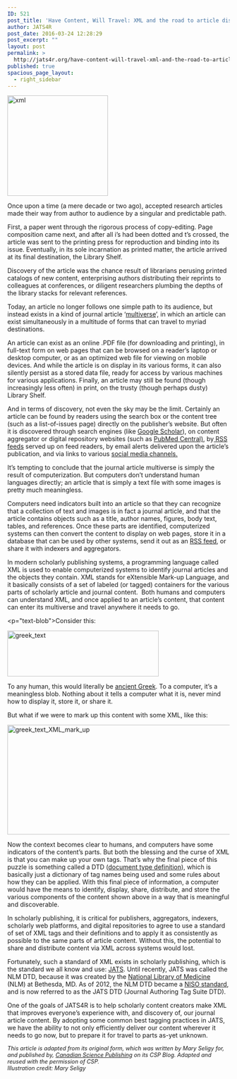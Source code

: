 ```yaml
---
ID: 521
post_title: 'Have Content, Will Travel: XML and the road to article discovery'
author: JATS4R
post_date: 2016-03-24 12:28:29
post_excerpt: ""
layout: post
permalink: >
  http://jats4r.org/have-content-will-travel-xml-and-the-road-to-article-discoverability/
published: true
spacious_page_layout:
  - right_sidebar
---
```

<a href="http://jats4r.org/wp-content/uploads/2016/03/xml.jpg" rel="attachment wp-att-497"><img class="wp-image-497 alignleft" src="http://jats4r.org/wp-content/uploads/2016/03/xml.jpg" alt="xml" width="228" height="228" /></a>

<span class="drop">O</span>nce upon a time (a mere decade or two ago), accepted research articles made their way from author to audience by a singular and predictable path.

First, a paper went through the rigorous process of copy-editing. Page composition came next, and after all i’s had been dotted and t’s crossed, the article was sent to the printing press for reproduction and binding into its issue. Eventually, in its sole incarnation as printed matter, the article arrived at its final destination, the Library Shelf.

Discovery of the article was the chance result of librarians perusing printed catalogs of new content, enterprising authors distributing their reprints to colleagues at conferences, or diligent researchers plumbing the depths of the library stacks for relevant references.

Today, an article no longer follows one simple path to its audience, but instead exists in a kind of journal article ‘<a href="http://en.wikipedia.org/wiki/Multiverse" target="_blank">multiverse</a>’, in which an article can exist simultaneously in a multitude of forms that can travel to myriad destinations.

An article can exist as an online .PDF file (for downloading and printing), in full-text form on web pages that can be browsed on a reader’s laptop or desktop computer, or as an optimized web file for viewing on mobile devices. And while the article is on display in its various forms, it can also silently persist as a stored data file, ready for access by various machines for various applications. Finally, an article may still be found (though increasingly less often) in print, on the trusty (though perhaps dusty) Library Shelf.

And in terms of discovery, not even the sky may be the limit. Certainly an article can be found by readers using the search box or the content tree (such as a list-of-issues page) directly on the publisher’s website. But often it is discovered through search engines (like <a href="http://scholar.google.ca/" target="_blank">Google Scholar</a>), on content aggregator or digital repository websites (such as <a href="http://www.ncbi.nlm.nih.gov/pmc/" target="_blank">PubMed Central)</a>, by<a href="http://nrcresearchpress.com/page/help/topics/alerts/rss" target="_blank"> RSS feeds</a> served up on feed readers, by email alerts delivered upon the article’s publication, and via links to various <a href="http://twitter.com/cdnsciencepub" target="_blank">social media channels.</a>

It’s tempting to conclude that the journal article multiverse is simply the result of computerization. But computers don’t understand human languages directly; an article that is simply a text file with some images is pretty much meaningless.

Computers need indicators built into an article so that they can recognize that a collection of text and images is in fact a journal article, and that the article contains objects such as a title, author names, figures, body text, tables, and references. Once these parts are identified, computerized systems can then convert the content to display on web pages, store it in a database that can be used by other systems, send it out as an <a href="http://nrcresearchpress.com/page/help/topics/alerts/rss" target="_blank">RSS feed</a>, or share it with indexers and aggregators.

In modern scholarly publishing systems, a programming language called XML is used to enable computerized systems to identify journal articles and the objects they contain. XML stands for eXtensible Mark-up Language, and it basically consists of a set of labeled (or tagged) containers for the various parts of scholarly article and journal content.  Both humans and computers can understand XML, and once applied to an article’s content, that content can enter its multiverse and travel anywhere it needs to go.

<p="text-blob">Consider this:</p>

<a href="http://jats4r.org/wp-content/uploads/2016/03/greek_text.png" rel="attachment wp-att-502"><img class="alignnone wp-image-502" src="http://jats4r.org/wp-content/uploads/2016/03/greek_text-300x91.png" alt="greek_text" width="343" height="104" /></a>

To any human, this would literally be <a href="http://en.wikipedia.org/wiki/Odyssey" target="_blank">ancient Greek</a>. To a computer, it’s a meaningless blob. Nothing about it tells a computer what it is, never mind how to display it, store it, or share it.

But what if we were to mark up this content with some XML, like this:

<a href="http://jats4r.org/wp-content/uploads/2016/03/greek_text_XML_mark_up.png" rel="attachment wp-att-503"><img class="alignnone wp-image-503" src="http://jats4r.org/wp-content/uploads/2016/03/greek_text_XML_mark_up-300x140.png" alt="greek_text_XML_mark_up" width="533" height="249" /></a>

Now the context becomes clear to humans, and computers have some indicators of the content’s parts. But both the blessing and the curse of XML is that you can make up your own tags. That’s why the final piece of this puzzle is something called a DTD (<a href="http://en.wikipedia.org/wiki/Document_Type_Definition" target="_blank">document type definition</a>), which is basically just a dictionary of tag names being used and some rules about how they can be applied. With this final piece of information, a computer would have the means to identify, display, share, distribute, and store the various components of the content shown above in a way that is meaningful and discoverable.

In scholarly publishing, it is critical for publishers, aggregators, indexers, scholarly web platforms, and digital repositories to agree to use a standard of set of XML tags and their definitions and to apply it as consistently as possible to the same parts of article content. Without this, the potential to share and distribute content via XML across systems would lost.

Fortunately, such a standard of XML exists in scholarly publishing, which is the standard we all know and use: <a href="http://jats.nlm.nih.gov/index.html">JATS</a>. Until recently, JATS was called the NLM DTD, because it was created by the <a href="http://www.nlm.nih.gov/" target="_blank">National Library of Medicine</a> (NLM) at Bethesda, MD. As of 2012, the NLM DTD became a <a href="http://www.niso.org/workrooms/journalmarkup">NISO standard</a>, and is now referred to as the JATS DTD (Journal Authoring Tag Suite DTD).

One of the goals of JATS4R is to help scholarly content creators make XML that improves everyone’s experience with, and discovery of, our journal article content. By adopting some common best tagging practices in JATS, we have the ability to not only efficiently deliver our content wherever it needs to go now, but to prepare it for travel to parts as-yet unknown.
<p style="font-size: 90%;"><em>This article is adapted from its original form, which was written by Mary Seligy for, and published by, <a href="http://cdnsciencepub.com">Canadian Science Publishing</a> on its CSP Blog. Adapted and reused with the permission of CSP.<br>Illustration credit: Mary Seligy</em></p>
&nbsp;